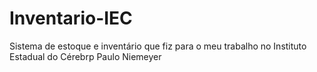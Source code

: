 # Inventario-IEC
Sistema de estoque e inventário que fiz para o meu trabalho no Instituto Estadual do Cérebrp Paulo Niemeyer

